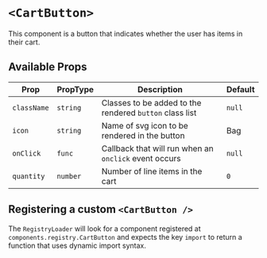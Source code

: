 # `<CartButton>`

This component is a button that indicates whether the user has items in their cart.

## Available Props

| Prop        | PropType | Description                                             | Default |
| ----------- | -------- | ------------------------------------------------------- | ------- |
| `className` | `string` | Classes to be added to the rendered `button` class list | `null`  |
| `icon`      | `string` | Name of svg icon to be rendered in the button           | Bag     |
| `onClick`   | `func`   | Callback that will run when an `onclick` event occurs   | `null`  |
| `quantity`  | `number` | Number of line items in the cart                        | `0`     |

## Registering a custom `<CartButton />`

The `RegistryLoader` will look for a component registered at `components.registry.CartButton` and expects the key `import` to return a function that uses dynamic import syntax.
